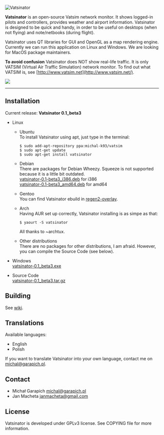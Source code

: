 ![Vatsinator](http://vatsim.garapich.pl/images/header.jpg)

**Vatsinator** is an open-source Vatsim network monitor. It shows logged-in pilots and controllers, provides weather and airport information. Vatsinator is designed to be quick and handy, in order to be useful on desktops (when not flying) and note/netbooks (during flight).

Vatsinator uses QT libraries for GUI and OpenGL as a map rendering engine. Currently we can run this application on Linux and Windows. We are looking for MacOS package maintainers.

**To avoid confusion** Vatsinator does NOT show real-life traffic. It is only VATSIM (Virtual Air Traffic Simulation) network monitor. To find out what VATSIM is, see [http://www.vatsim.net](http://www.vatsim.net/).

[<img src="http://www.vatsim.garapich.pl/images/gplus.pg">](https://plus.google.com/100938719910263601185/posts?hl=pl)

---

## Installation

Current release: **Vatsinator 0.1_beta3**

- Linux
	-  Ubuntu<br>
		To install Vatsinator using apt, just type in the terminal:
		
		```
		$ sudo add-apt-repository ppa:michal-k93/vatsim
		$ sudo apt-get update
		$ sudo apt-get install vatsinator
		```
	
	- Debian<br>
		There are packages for Debian Wheezy. Squeeze is not supported because it is a little bit outdated.<br>
		[vatsinator-0.1-beta3_i386.deb](https://github.com/downloads/Garrappachc/Vatsinator/vatsinator-0.1-beta3_i386.deb) for i386<br>
		[vatsinator-0.1-beta3_amd64.deb](https://github.com/downloads/Garrappachc/Vatsinator/vatsinator-0.1-beta3_amd64.deb) for amd64<br>
		
	- Gentoo<br>
		You can find Vatsinator ebuild in [regen2-overlay](https://github.com/regen2/regen2-overlay/tree/master/net-misc/vatsinator).<br>
	
	- Arch<br>
		Having AUR set up correctly, Vatsinator installing is as simpe as that:
		
		```
		$ yaourt -S vatsinator
		```
		
		All thanks to ~archtux.<br>
		
		
	- Other distributions<br>
		There are no packages for other distributions, I am afraid. However, you can compile the Source Code (see below).

- Windows<br>
	[vatsinator-0.1_beta3.exe](https://github.com/downloads/Garrappachc/Vatsinator/vatsinator-0.1_beta3.exe)

- Source Code<br>
	[vatsinator-0.1_beta3.tar.gz](https://github.com/downloads/Garrappachc/Vatsinator/vatsinator-0.1_beta3.tar.gz)


## Building
See [wiki](https://github.com/Garrappachc/Vatsinator/wiki/Building-Vatsinator).


## Translations
Available languages:
- English
- Polish

If you want to translate Vatsinator into your own language, contact me on michal@garapich.pl.


## Contact
- Michał Garapich michal@garapich.pl
- Jan Macheta janmacheta@gmail.com


## License
Vatsinator is developed under GPLv3 license. See COPYING file for more information.
